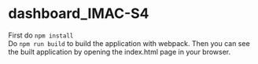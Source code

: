 # dashboard_IMAC-S4

First do `npm install`  
Do `npm run build` to build the application with webpack. 
Then you can see the built application by opening the index.html page in your browser.